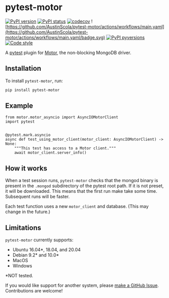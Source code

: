 # pytest-motor

[![PyPI version](https://img.shields.io/pypi/v/pytest-motor.svg)](https://pypi.org/project/pytest-motor/)
[![PyPI status](https://img.shields.io/pypi/status/pytest-motor.svg)](https://pypi.python.org/pypi/pytest-motor/)
[![codecov](https://codecov.io/gh/AustinScola/pytest-motor/branch/master/graph/badge.svg)](https://codecov.io/gh/AustinScola/pytest-motor)
![https://github.com/AustinScola/pytest-motor/actions/workflows/main.yaml](https://github.com/AustinScola/pytest-motor/actions/workflows/main.yaml/badge.svg)
[![PyPI pyversions](https://img.shields.io/pypi/pyversions/pytest-motor.svg)](https://pypi.python.org/pypi/pytest-motor/)
[![Code style](https://img.shields.io/badge/code%20style-yapf-blue.svg)](https://github.com/google/yapf)


A [pytest][1] plugin for [Motor][2], the non-blocking MongoDB driver.

## Installation

To install `pytest-motor`, run:

```bash
pip install pytest-motor
```

## Example

```python3
from motor.motor_asyncio import AsyncIOMotorClient
import pytest


@pytest.mark.asyncio
async def test_using_motor_client(motor_client: AsyncIOMotorClient) -> None:
    """This test has access to a Motor client."""
    await motor_client.server_info()
```

## How it works

When a test session runs, `pytest-motor` checks that the mongod binary is present in the
`.mongod` subdirectory of the pytest root path. If it is not preset, it will be downloaded. This
means that the first run make take some time. Subsequent runs will be faster.

Each test function uses a new `motor_client` and database. (This may change in the future.)

## Limitations

`pytest-motor` currently supports:

- Ubuntu 16.04*, 18.04, and 20.04
- Debian 9.2* and 10.0*
- MacOS
- Windows

*NOT tested.

If you would like support for another system, please [make a GitHub Issue][3]. Contributions are
welcome!

[1]: https://docs.pytest.org/en/latest/
[2]: https://github.com/mongodb/motor/
[3]: https://github.com/AustinScola/pytest-motor/issues/new
